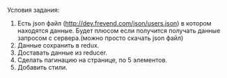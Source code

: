 Условия задания:
1. Есть json файл (http://dev.frevend.com/json/users.json) в котором находятся данные. Будет плюсом если получится получать данные запросом с сервера.(можно просто скачать json файл)
2. Данные сохранить в redux.
3. Доставать данные из reducer.
4. Сделать пагинацию на странице, по 5 элементов.
5. Добавить стили.
